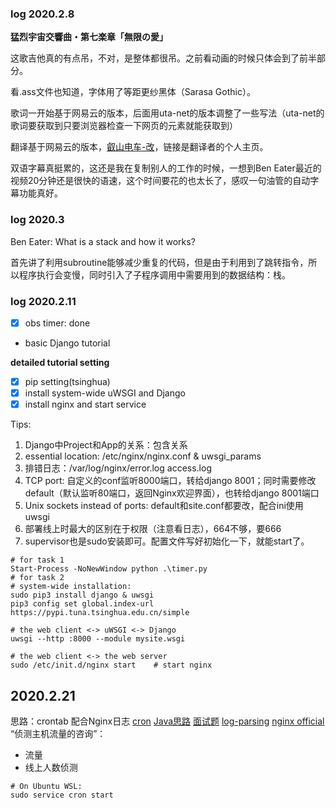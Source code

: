 ### log 2020.2.8 

**猛烈宇宙交響曲・第七楽章「無限の愛」**

这歌吉他真的有点吊，不对，是整体都很吊。之前看动画的时候只体会到了前半部分。

看.ass文件也知道，字体用了等距更纱黑体（Sarasa Gothic）。

歌词一开始基于网易云的版本，后面用uta-net的版本调整了一些写法（uta-net的歌词要获取到只要浏览器检查一下网页的元素就能获取到）

翻译基于网易云的版本，[叡山电车-改](https://cyl.moe/)，链接是翻译者的个人主页。

双语字幕真挺累的，这还是我在复制别人的工作的时候，一想到Ben Eater最近的视频20分钟还是很快的语速，这个时间要花的也太长了，感叹一句油管的自动字幕功能真好。

### log 2020.3

Ben Eater: What is a stack and how it works?

首先讲了利用subroutine能够减少重复的代码，但是由于利用到了跳转指令，所以程序执行会变慢，同时引入了子程序调用中需要用到的数据结构：栈。

### log 2020.2.11

- [x] obs timer: done 

- basic Django tutorial

**detailed tutorial setting**
- [x] pip setting(tsinghua)
- [x] install system-wide uWSGI and Django
- [x] install nginx and start service

Tips:
1. Django中Project和App的关系：包含关系
2. essential location: /etc/nginx/nginx.conf & uwsgi_params
3. 排错日志：/var/log/nginx/error.log access.log
4. TCP port: 自定义的conf监听8000端口，转给django 8001；同时需要修改default（默认监听80端口，返回Nginx欢迎界面），也转给django 8001端口
5. Unix sockets instead of ports: default和site.conf都要改，配合ini使用uwsgi
6. 部署线上时最大的区别在于权限（注意看日志），664不够，要666
7. supervisor也是sudo安装即可。配置文件写好初始化一下，就能start了。

```
# for task 1
Start-Process -NoNewWindow python .\timer.py
# for task 2
# system-wide installation: 
sudo pip3 install django & uwsgi
pip3 config set global.index-url https://pypi.tuna.tsinghua.edu.cn/simple

# the web client <-> uWSGI <-> Django
uwsgi --http :8000 --module mysite.wsgi

# the web client <-> the web server
sudo /etc/init.d/nginx start    # start nginx
```

## 2020.2.21

思路：crontab 配合Nginx日志 
[cron](https://linux.vbird.org/linux_basic/centos7/0430cron.php)
[Java思路](http://huyan.couplecoders.tech/java/redis/nginx/2019/05/10/监听nginx日志实现博客访问计数/)
[面试题](https://blog.csdn.net/u010590166/article/details/17242181)
[log-parsing](https://easyengine.io/tutorials/nginx/log-parsing/)
[nginx official](https://www.nginx.com/blog/sampling-requests-with-nginx-conditional-logging/)
“侦测主机流量的咨询”：
- 流量
- 线上人数侦测


```
# On Ubuntu WSL:
sudo service cron start
```